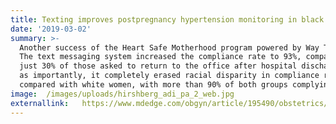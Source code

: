 ```yaml
---
title: Texting improves postpregnancy hypertension monitoring in black women
date: '2019-03-02'
summary: >-
  Another success of the Heart Safe Motherhood program powered by Way To Health.
  The text messaging system increased the compliance rate to 93%, compared with
  just 30% of those asked to return to the office after hospital discharge. Just
  as importantly, it completely erased racial disparity in compliance rates,
  compared with white women, with more than 90% of both groups complying.
image:  /images/uploads/hirshberg_adi_pa_2_web.jpg
externallink:   https://www.mdedge.com/obgyn/article/195490/obstetrics/texting-improves-postpregnancy-hypertension-monitoring-black-women
---
```


